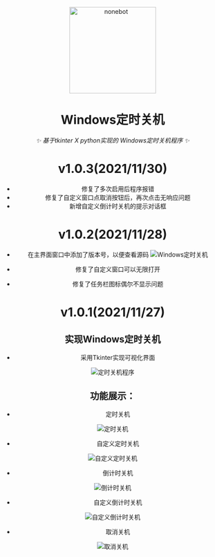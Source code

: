 <p align="center">
  <a href="https://github.com/cjladmin"><img src="https://avatars.githubusercontent.com/u/53791401?v=4" width="200" height="200" alt="nonebot"></a>
</p>

<div align="center">

# Windows定时关机

_✨ 基于tkinter X python实现的 Windows定时关机程序 ✨_


# v1.0.3(2021/11/30)

 - 修复了多次启用后程序报错
 - 修复了自定义窗口点取消按钮后，再次点击无响应问题
 - 新增自定义倒计时关机的提示对话框

# v1.0.2(2021/11/28)

 - 在主界面窗口中添加了版本号，以便查看源码
 ![Windows定时关机](https://user-images.githubusercontent.com/53791401/144046035-94e4692a-9b56-4f37-aff9-5681852c36ae.jpg)

 - 修复了自定义窗口可以无限打开
 - 修复了任务栏图标偶尔不显示问题

# v1.0.1(2021/11/27)

## 实现Windows定时关机

 - 采用Tkinter实现可视化界面

![定时关机程序](https://user-images.githubusercontent.com/53791401/143844868-0b4bd4c0-0e93-4c65-9734-0af2be51d99e.jpg)

## 功能展示：

 - 定时关机

![定时关机](https://user-images.githubusercontent.com/53791401/143845171-f4646a70-ed47-460d-beb3-59bcf2e67234.jpg)
 - 自定义定时关机

![自定义定时关机](https://user-images.githubusercontent.com/53791401/143845329-3ba54f9e-170f-4e9c-a602-1eb9fe186586.jpg)

 - 倒计时关机

![倒计时关机](https://user-images.githubusercontent.com/53791401/143845368-d7e7fc54-acc6-41b5-be78-6ab1e57af7a1.jpg)
 - 自定义倒计时关机

![自定义倒计时关机](https://user-images.githubusercontent.com/53791401/143845407-7362c3e1-b2ca-4eb5-99b3-e1d577bd5118.jpg)

 - 取消关机

![取消关机](https://user-images.githubusercontent.com/53791401/143852024-2a2334d3-703f-41a1-9a21-507cfd23463e.jpg)
